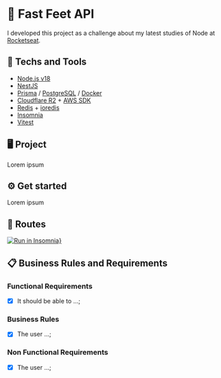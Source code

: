 <!-- https://efficient-sloth-d85.notion.site/Desafio-04-a3a2ef9297ad47b1a94f89b197274ffd -->

# 🚚 Fast Feet API
I developed this project as a challenge about my latest studies of Node at [Rocketseat](https://www.rocketseat.com.br).

## 🚀 Techs and Tools
- [Node.js v18](https://nodejs.org/)
- [NestJS](https://nestjs.com/)
- [Prisma](https://www.prisma.io) / [PostgreSQL](https://www.postgresql.org/)  / [Docker](https://www.docker.com/)
- [Cloudflare R2](https://www.cloudflare.com/pt-br/) + [AWS SDK](https://github.com/aws/aws-sdk-js-v3)
- [Redis](https://redis.io) + [ioredis](https://github.com/redis/ioredis)
- [Insomnia](https://insomnia.rest/)
- [Vitest](https://vitest.dev/)

## 🖥️ Project
Lorem ipsum

## ⚙️ Get started
Lorem ipsum

## 🔗 Routes
[![Run in Insomnia}](https://insomnia.rest/images/run.svg)](https://insomnia.rest/run/?label=Ignite%20Node.js%3A%20GymPass%20API%0A&uri=https://raw.githubusercontent.com/rcrdk/fast-feet-api/main/insomnia.json)

## 📋 Business Rules and Requirements

### Functional Requirements

- [x] It should be able to ...;

### Business Rules

- [x] The user ...;

### Non Functional Requirements

- [x] The user ...;